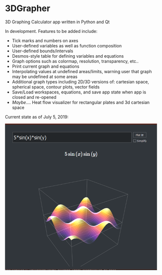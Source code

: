 # 3DGrapher
3D Graphing Calculator app written in Python and Qt

In development. Features to be added include:
- Tick marks and numbers on axes
- User-defined variables as well as function composition
- User-defined bounds/intervals
- Desmos-style table for defining variables and equations
- Graph options such as colormap, resolution, transparency, etc..
- Print current graph and equations
- Interpolating values at undefined areas/limits, warning user that graph may be undefined at some areas
- Additional graph types including 2D/3D versions of: cartesian space, spherical space, contour plots, vector fields
- Save/Load workspaces, equations, and save app state when app is closed and re-opened
- *Maybe*.... Heat flow visualizer for rectangular plates and 3d cartesian space


Current state as of July 5, 2019:

![July 5, 2019 - Screenshot](https://github.com/clockelliptic/3DGrapher/blob/master/app_photos/calc_07-05-19.PNG)
